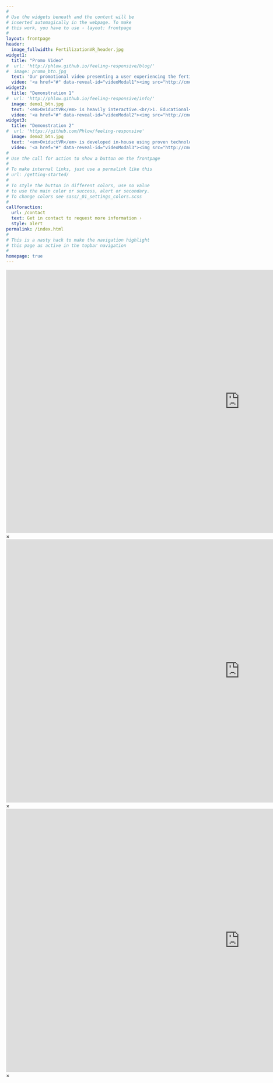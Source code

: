 ```yaml
---
#
# Use the widgets beneath and the content will be
# inserted automagically in the webpage. To make
# this work, you have to use › layout: frontpage
#
layout: frontpage
header:
  image_fullwidth: FertilizationVR_header.jpg
widget1:
  title: "Promo Video"
#  url: 'http://phlow.github.io/feeling-responsive/blog/'
#  image: promo_btn.jpg 
  text: 'Our promotional video presenting a user experiencing the fertilization process at the cell-level scale in virtual reallity.'
  video: '<a href="#" data-reveal-id="videoModal1"><img src="http://cmoralesmx.github.io/FertilizationVR_web/images/promo_btn.jpg" width="302" height="182" alt=""/></a>'
widget2:
  title: "Demonstration 1"
#  url: 'http://phlow.github.io/feeling-responsive/info/'
  image: demo1_btn.jpg
  text: '<em>OviductVR</em> is heavily interactive.<br/>1. Educational<br/>2. Virtual Reality.<br/>3. Immersive experience.'
  video: '<a href="#" data-reveal-id="videoModal2"><img src="http://cmoralesmx.github.io/FertilizationVR_web/images/demo1_btn.jpg" width="302" height="182" alt=""/></a>'
widget3:
  title: "Demonstration 2"
#  url: 'https://github.com/Phlow/feeling-responsive'
  image: demo2_btn.jpg
  text: '<em>OviductVR</em> is developed in-house using proven technologies. We build up on the expert knowledge of world-leading researchers in the field of Fertility and Simulation.'
  video: '<a href="#" data-reveal-id="videoModal3"><img src="http://cmoralesmx.github.io/FertilizationVR_web/images/demo2_btn.jpg" width="302" height="182" alt=""/></a>'
#
# Use the call for action to show a button on the frontpage
#
# To make internal links, just use a permalink like this
# url: /getting-started/
#
# To style the button in different colors, use no value
# to use the main color or success, alert or secondary.
# To change colors see sass/_01_settings_colors.scss
#
callforaction:
  url: /contact
  text: Get in contact to request more information ›
  style: alert
permalink: /index.html
#
# This is a nasty hack to make the navigation highlight
# this page as active in the topbar navigation
#
homepage: true
---
```


<div id="videoModal1" class="reveal-modal large" data-reveal="">
  <div class="flex-video widescreen vimeo" style="display: block;">
    <iframe width="1280" height="720" src="https://www.youtube.com/embed/j1uyKGSBkKQ" frameborder="0" allowfullscreen></iframe>
  </div>
  <a class="close-reveal-modal">&#215;</a>
</div>
<div id="videoModal2" class="reveal-modal large" data-reveal="">
  <div class="flex-video widescreen vimeo" style="display: block;">
    <iframe width="1280" height="720" src="https://www.youtube.com/embed/aFYGQIrNnRc" frameborder="0" allowfullscreen></iframe>
  </div>
  <a class="close-reveal-modal">&#215;</a>
</div>
<div id="videoModal3" class="reveal-modal large" data-reveal="">
  <div class="flex-video widescreen vimeo" style="display: block;">
    <iframe width="1280" height="720" src="https://www.youtube.com/embed/WYAOAkYxcDo" frameborder="0" allowfullscreen></iframe>
  </div>
  <a class="close-reveal-modal">&#215;</a>
</div>
